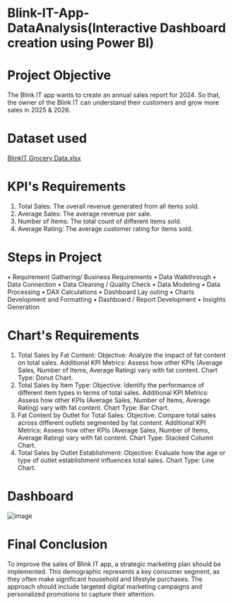 # Blink-IT-App-DataAnalysis(Interactive Dashboard creation using Power BI)

# Project Objective
The Blink IT app wants to create an annual sales report for 2024. So that, the owner of the Blink IT can understand their customers and grow more sales in 2025 & 2026.

# Dataset used
[BlinkIT Grocery Data.xlsx](https://github.com/user-attachments/files/19242573/BlinkIT.Grocery.Data.xlsx)

# KPI's Requirements
1. Total Sales: The overall revenue generated from all items sold. 
2. Average Sales: The average revenue per sale. 
3. Number of Items: The total count of different items sold. 
4. Average Rating: The average customer rating for items sold.
   
# Steps in Project 
•	Requirement Gathering/ Business Requirements 
•	Data Walkthrough 
•	Data Connection 
•	Data Cleaning / Quality Check 
•	Data Modeling 
•	Data Processing 
•	DAX Calculations 
•	Dashboard Lay outing 
•	Charts Development and Formatting 
•	Dashboard / Report Development 
•	Insights Generation

# Chart's Requirements 
1. Total Sales by Fat Content: 
           Objective: Analyze the impact of fat content on total sales. 
           Additional KPI Metrics: Assess how other KPIs (Average Sales, Number of Items, Average   Rating) vary with fat content. 
           Chart Type: Donut Chart. 
2. Total Sales by Item Type: 
           Objective: Identify the performance of different item types in terms of total sales. 
           Additional KPI Metrics: Assess how other KPIs (Average Sales, Number of Items, Average Rating) vary with fat content. 
           Chart Type: Bar Chart. 
3. Fat Content by Outlet for Total Sales: 
           Objective: Compare total sales across different outlets segmented by fat content. 
           Additional KPI Metrics: Assess how other KPIs (Average Sales, Number of Items, Average Rating) vary with fat content. 
           Chart Type: Stacked Column Chart. 
4. Total Sales by Outlet Establishment: 
           Objective: Evaluate how the age or type of outlet establishment influences total sales. 
           Chart Type: Line Chart.

# Dashboard
![image](https://github.com/user-attachments/assets/424b244e-eebc-46c0-ad2c-4324bd9a59ee)

# Final Conclusion
To improve the sales of Blink IT app, a strategic marketing plan should be implemented. This demographic represents a key consumer segment, as they often make significant household and lifestyle purchases. The approach should include targeted digital marketing campaigns and personalized promotions to capture their attention.
